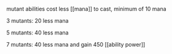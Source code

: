 mutant abilities cost less [[mana]] to cast, minimum of 10 mana

3 mutants: 20 less mana

5 mutants: 40 less mana

7 mutants: 40 less mana and gain 450 [[ability power]]